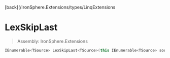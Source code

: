 ﻿

[back](/IronSphere.Extensions/types/LinqExtensions

# LexSkipLast

> Assembly: IronSphere.Extensions

```csharp
IEnumerable<TSource> LexSkipLast<TSource>(this IEnumerable<TSource> source, int count);
```



 